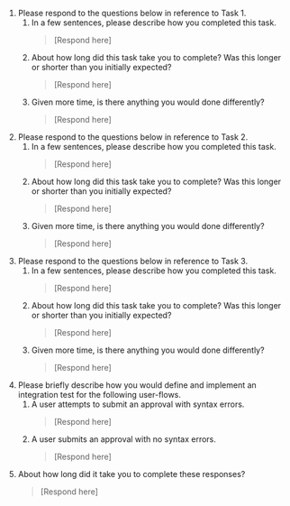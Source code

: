1. Please respond to the questions below in reference to Task 1.
   1. In a few sentences, please describe how you completed this task.
      > [Respond here]
   2. About how long did this task take you to complete? Was this longer or shorter than you initially expected?
      > [Respond here]
   3. Given more time, is there anything you would done differently?
      > [Respond here]
2. Please respond to the questions below in reference to Task 2.
   1. In a few sentences, please describe how you completed this task.
      > [Respond here]
   2. About how long did this task take you to complete? Was this longer or shorter than you initially expected?
      > [Respond here]
   3. Given more time, is there anything you would done differently?
      > [Respond here]
3. Please respond to the questions below in reference to Task 3.
   1. In a few sentences, please describe how you completed this task.
      > [Respond here]
   2. About how long did this task take you to complete? Was this longer or shorter than you initially expected?
      > [Respond here]
   3. Given more time, is there anything you would done differently?
      > [Respond here]
4. Please briefly describe how you would define and implement an integration test for the following user-flows.
   1. A user attempts to submit an approval with syntax errors.
      > [Respond here]
   2. A user submits an approval with no syntax errors.
      > [Respond here]
5. About how long did it take you to complete these responses?
   > [Respond here]
